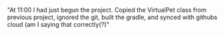 "At 11:00 I had just begun the project. Copied the VirtualPet class from previous project, ignored the git, built the gradle, and synced with githubs cloud (am I saying that correctly(?)"